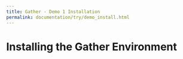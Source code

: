 ```yaml
---
title: Gather - Demo 1 Installation
permalink: documentation/try/demo_install.html
---
```


# Installing the Gather Environment
